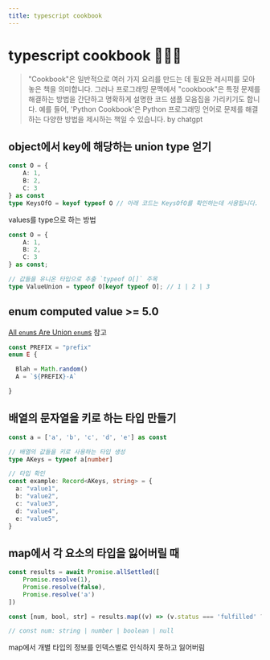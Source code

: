 ```yaml
---
title: typescript cookbook
---
```

# typescript cookbook 🧑🏽‍🍳

> "Cookbook"은 일반적으로 여러 가지 요리를 만드는 데 필요한 레시피를 모아 놓은 책을 의미합니다. 그러나 프로그래밍 문맥에서 "cookbook"은 특정 문제를 해결하는 방법을 간단하고 명확하게 설명한 코드 샘플 모음집을 가리키기도 합니다. 예를 들어, 'Python Cookbook'은 Python 프로그래밍 언어로 문제를 해결하는 다양한 방법을 제시하는 책일 수 있습니다.
> by chatgpt

## object에서 key에 해당하는 union type 얻기

```typescript
const O = { 
	A: 1, 
	B: 2, 
	C: 3 
} as const
type KeysOfO = keyof typeof O // 아래 코드는 KeysOfO를 확인하는데 사용됩니다. console.log(KeysOfO); // "A" | "B" | "C"
```

values를 type으로 하는 방법
```ts
const O = { 
	A: 1, 
	B: 2, 
	C: 3 
} as const;

// 값들을 유니온 타입으로 추출 `typeof O[]` 주목
type ValueUnion = typeof O[keyof typeof O]; // 1 | 2 | 3
```
## enum computed value  >= 5.0
[All `enum`s Are Union `enum`s](https://www.typescriptlang.org/docs/handbook/release-notes/typescript-5-0.html#all-enums-are-union-enums) 참고
```ts
const PREFIX = "prefix"
enum E {

  Blah = Math.random()
  A = `${PREFIX}-A`

}
```

## 배열의 문자열을 키로 하는 타입 만들기

```ts
const a = ['a', 'b', 'c', 'd', 'e'] as const

// 배열의 값들을 키로 사용하는 타입 생성
type AKeys = typeof a[number]

// 타입 확인
const example: Record<AKeys, string> = {
  a: "value1",
  b: "value2",
  c: "value3",
  d: "value4",
  e: "value5",
}
```

## map에서 각 요소의 타입을 잃어버릴 때

```ts
const results = await Promise.allSettled([
	Promise.resolve(1),
	Promise.resolve(false),
	Promise.resolve('a')
])

const [num, bool, str] = results.map((v) => (v.status === 'fulfilled' ? v.value : null))

// const num: string | number | boolean | null
```
map에서 개별 타입의 정보를 인덱스별로 인식하지 못하고 잃어버림